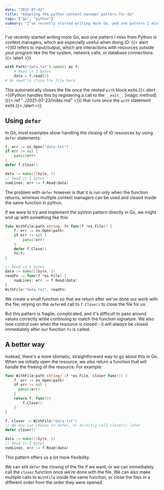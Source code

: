 ```yaml
---
date: "2022-07-02"
title: "Adapting the python context manager pattern for Go"
tags: ["go", "python"]
summary: "I’ve recently started writing more Go, and one pattern I miss from Python is context managers, which are especially useful when doing IO."
---
```


I've recently started writing more Go, and one pattern I miss from Python is context managers,
which are especially useful when doing IO:
{{< alert >}}IO refers to input/output, which are interactions with resources outside your program like the file system, network calls, or database connections.{{< /alert >}}

```python
with Path("data.txt").open() as f:
    # Read in 5 bytes
    data = f.read(5)
# No need to close the file here
```

This automatically closes the file once the nested `with` block exits.{{< alert >}}Python handles this by registering a call to the `__exit__` [magic method]({{< ref "../2021-07-23/index.md" >}}) that runs once the `with` statement exits.{{< /alert >}}

## Using `defer`

In Go, most examples show handling the closing of IO resources by using `defer` statements:

```go
f, err := os.Open("data.txt")
if err != nil {
    panic(err)
}
defer f.Close()

data := make([]byte, 5)
// Read in 5 bytes
numLines, err := f.Read(data)
```

The problem with `defer` however is that it is run only when the function returns, whereas multiple context managers can be used and closed inside the same function in python.

If we were to try and implement the python pattern directly in Go, we might end up with something like this:

```go
func WithFile(path string, fn func(f *os.File)) {
	f, err := os.Open(path)
	if err != nil {
		panic(err)
	}
	defer f.Close()
	fn(f)
}

// Read in 5 bytes
data := make([]byte, 5)
readFn := func(f *os.File) {
	numLines, err := f.Read(data)
}
WithFile("data.txt", readFn)
```

We create a small function so that we return after we've done our work with the file, relying on the `defer`ed call to `f.Close()` to close the file for us.

But this pattern is fragile, complicated, and it's difficult to pass around values correctly while continuing to match the function signature. We also lose control over when the resource is closed - it will _always_ be closed immediately after our function `fn` is called.

## A better way

Instead, there's a more idomatic, straightforward way to go about this in Go. When we initially open the resource, we _also_ return a function that will handle the freeing of the resource. For example:

```go
func WithFile(path string) (f *os.File, closer func()) {
    f, err := os.Open(path)
    if err != nil {
      panic(err)
    }
    return f, func(){
        f.Close()
    }
}

f, closer := WithFile("data.txt")
// We now can choose to defer, or directly call closer() later
defer closer()

data := make([]byte, 5)
// Read in 5 bytes
numLines, err := f.Read(data)
```

This pattern offers us a _lot_ more flexibility.

We can still `defer` the closing of the file if we want, or we can immediately call the `closer` function once we're done with the file. We can also make multiple calls to `WithFile` inside the same function, or close the files in a different order from the order they were opened.
